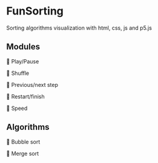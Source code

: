 # FunSorting
Sorting algorithms visualization with html, css, js and p5.js

## Modules
:radio_button: Play/Pause

:radio_button: Shuffle

:radio_button: Previous/next step

:radio_button: Restart/finish

:radio_button: Speed

## Algorithms
:radio_button: Bubble sort

:radio_button: Merge sort
